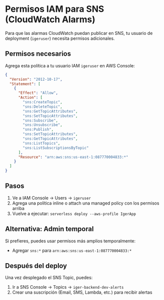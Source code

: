 # Permisos IAM para SNS (CloudWatch Alarms)

Para que las alarmas CloudWatch puedan publicar en SNS, tu usuario de deployment (`igeruser`) necesita permisos adicionales.

## Permisos necesarios

Agrega esta política a tu usuario IAM `igeruser` en AWS Console:

```json
{
  "Version": "2012-10-17",
  "Statement": [
    {
      "Effect": "Allow",
      "Action": [
        "sns:CreateTopic",
        "sns:DeleteTopic",
        "sns:GetTopicAttributes",
        "sns:SetTopicAttributes",
        "sns:Subscribe",
        "sns:Unsubscribe",
        "sns:Publish",
        "sns:SetTopicAttributes",
        "sns:GetTopicAttributes",
        "sns:ListTopics",
        "sns:ListSubscriptionsByTopic"
      ],
      "Resource": "arn:aws:sns:us-east-1:087770004833:*"
    }
  ]
}
```

## Pasos

1. Ve a IAM Console → Users → `igeruser`
2. Agrega una política inline o attach una managed policy con los permisos arriba
3. Vuelve a ejecutar: `serverless deploy --aws-profile IgerApp`

## Alternativa: Admin temporal

Si prefieres, puedes usar permisos más amplios temporalmente:
- Agregar `sns:*` para `arn:aws:sns:us-east-1:087770004833:*`

## Después del deploy

Una vez desplegado el SNS Topic, puedes:
1. Ir a SNS Console → Topics → `iger-backend-dev-alerts`
2. Crear una suscripción (Email, SMS, Lambda, etc.) para recibir alertas

